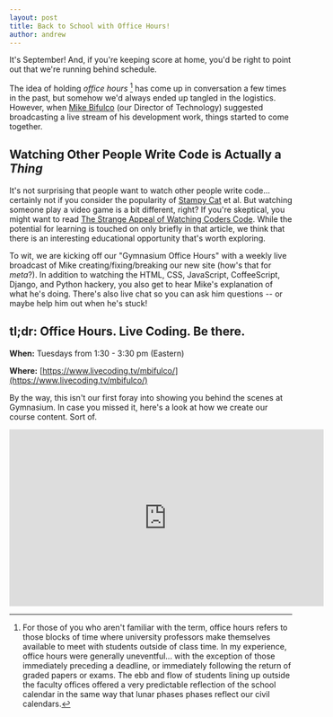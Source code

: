 ```yaml
---
layout: post
title: Back to School with Office Hours!
author: andrew
---
```

It's September! And, if you're keeping score at home, you'd be right to point out that we're running behind schedule. 

The idea of holding _office hours_ [^1] has come up in conversation a few times in the past, but somehow we'd always ended up tangled in the logistics. However, when [Mike Bifulco](https://twitter.com/mbifulco) (our Director of Technology) suggested broadcasting a live stream of his development work, things started to come together.

## Watching Other People Write Code is Actually a _Thing_

It's not surprising that people want to watch other people write code... certainly not if you consider the popularity of [Stampy Cat](https://www.youtube.com/user/stampylonghead) et al. But watching someone play a video game is a bit different, right? If you're skeptical, you might want to read [The Strange Appeal of Watching Coders Code](https://medium.com/backchannel/the-strange-appeal-of-watching-coders-code-5c677b2c34ec/). While the potential for learning is touched on only briefly in that article, we think that there is an interesting educational opportunity that's worth exploring.

To wit, we are kicking off our "Gymnasium Office Hours" with a weekly live broadcast of Mike creating/fixing/breaking our new site (how's that for _meta_?). In addition to watching the HTML, CSS, JavaScript, CoffeeScript, Django, and Python hackery, you also get to hear Mike's explanation of what he's doing. There's also live chat so you can ask him questions -- or maybe help him out when he's stuck!

## tl;dr: Office Hours. Live Coding. Be there.

__When:__ Tuesdays from 1:30 - 3:30 pm (Eastern)

__Where:__ [https://www.livecoding.tv/mbifulco/](https://www.livecoding.tv/mbifulco/)

By the way, this isn't our first foray into showing you behind the scenes at Gymnasium. In case you missed it, here's a look at how we create our course content. Sort of.

<iframe width="560" height="315" src="https://www.youtube.com/embed/I1KGMtQBFs0?rel=0" frameborder="0" allowfullscreen></iframe>

[^1]: For those of you who aren't familiar with the term, office hours refers to those blocks of time where university professors make themselves available to meet with students outside of class time. In my experience, office hours were generally uneventful... with the exception of those immediately preceding a deadline, or immediately following the return of graded papers or exams. The ebb and flow of students lining up outside the faculty offices offered a very predictable reflection of the school calendar in the same way that lunar phases phases reflect our civil calendars.